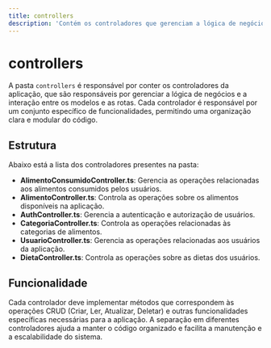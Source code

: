 ```yaml
---
title: controllers
description: 'Contém os controladores que gerenciam a lógica de negócios da aplicação.'
---
```


# controllers

A pasta `controllers` é responsável por conter os controladores da aplicação, que são responsáveis por gerenciar a lógica de negócios e a interação entre os modelos e as rotas. Cada controlador é responsável por um conjunto específico de funcionalidades, permitindo uma organização clara e modular do código.

## Estrutura

Abaixo está a lista dos controladores presentes na pasta:

- **AlimentoConsumidoController.ts**: Gerencia as operações relacionadas aos alimentos consumidos pelos usuários.
- **AlimentoController.ts**: Controla as operações sobre os alimentos disponíveis na aplicação.
- **AuthController.ts**: Gerencia a autenticação e autorização de usuários.
- **CategoriaController.ts**: Controla as operações relacionadas às categorias de alimentos.
- **UsuarioController.ts**: Gerencia as operações relacionadas aos usuários da aplicação.
- **DietaController.ts**: Controla as operações sobre as dietas dos usuários.

## Funcionalidade

Cada controlador deve implementar métodos que correspondem às operações CRUD (Criar, Ler, Atualizar, Deletar) e outras funcionalidades específicas necessárias para a aplicação. A separação em diferentes controladores ajuda a manter o código organizado e facilita a manutenção e a escalabilidade do sistema.